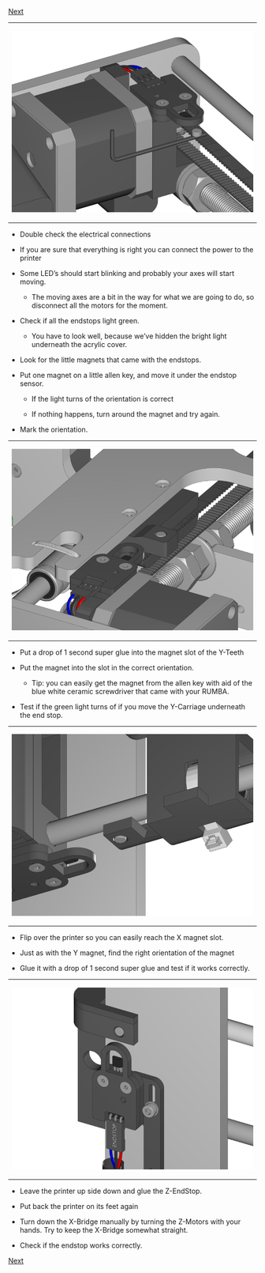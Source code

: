 [Next](https://github.com/open3dengineering/i3_Berlin/wiki/Section-4.6-Uploading-Firmware)

<table>
<colgroup>
<col width="100%" />
</colgroup>
<tbody>
<tr class="odd">
<td align="left"><p><img src="media/Section_4_0026.png" alt="media/Section_4_0026.png" /></p></td>
</tr>
</tbody>
</table>

-   Double check the electrical connections

-   If you are sure that everything is right you can connect the power to the printer

-   Some LED’s should start blinking and probably your axes will start moving.

    -   The moving axes are a bit in the way for what we are going to do, so disconnect all the motors for the moment.

-   Check if all the endstops light green.

    -   You have to look well, because we’ve hidden the bright light underneath the acrylic cover.

-   Look for the little magnets that came with the endstops.

-   Put one magnet on a little allen key, and move it under the endstop sensor.

    -   If the light turns of the orientation is correct

    -   If nothing happens, turn around the magnet and try again.

-   Mark the orientation.

<table>
<colgroup>
<col width="100%" />
</colgroup>
<tbody>
<tr class="odd">
<td align="left"><p><img src="media/Section_4_0027.png" alt="media/Section_4_0027.png" /></p></td>
</tr>
</tbody>
</table>

-   Put a drop of 1 second super glue into the magnet slot of the Y-Teeth

-   Put the magnet into the slot in the correct orientation.

    -   Tip: you can easily get the magnet from the allen key with aid of the blue white ceramic screwdriver that came with your RUMBA.

-   Test if the green light turns of if you move the Y-Carriage underneath the end stop.

<table>
<colgroup>
<col width="100%" />
</colgroup>
<tbody>
<tr class="odd">
<td align="left"><p><img src="media/Section_4_0029.png" alt="media/Section_4_0029.png" /></p></td>
</tr>
</tbody>
</table>

-   Flip over the printer so you can easily reach the X magnet slot.

-   Just as with the Y magnet, find the right orientation of the magnet

-   Glue it with a drop of 1 second super glue and test if it works correctly.

<table>
<colgroup>
<col width="100%" />
</colgroup>
<tbody>
<tr class="odd">
<td align="left"><p><img src="media/Section_4_0028.png" alt="media/Section_4_0028.png" /></p></td>
</tr>
</tbody>
</table>

-   Leave the printer up side down and glue the Z-EndStop.

-   Put back the printer on its feet again

-   Turn down the X-Bridge manually by turning the Z-Motors with your hands. Try to keep the X-Bridge somewhat straight.

-   Check if the endstop works correctly.

[Next](https://github.com/open3dengineering/i3_Berlin/wiki/Section-4.6-Uploading-Firmware)

